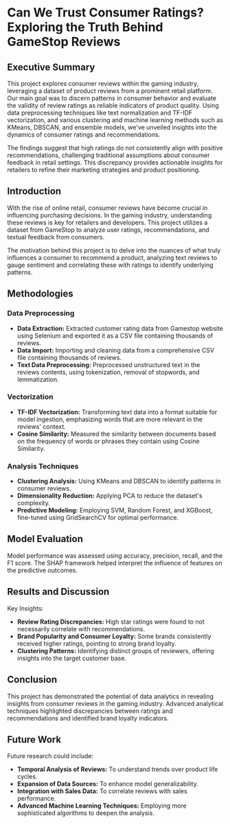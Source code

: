 # Can We Trust Consumer Ratings? Exploring the Truth Behind GameStop Reviews

## Executive Summary

This project explores consumer reviews within the gaming industry, leveraging a dataset of product reviews from a prominent retail platform. Our main goal was to discern patterns in consumer behavior and evaluate the validity of review ratings as reliable indicators of product quality. Using data preprocessing techniques like text normalization and TF-IDF vectorization, and various clustering and machine learning methods such as KMeans, DBSCAN, and ensemble models, we've unveiled insights into the dynamics of consumer ratings and recommendations.

The findings suggest that high ratings do not consistently align with positive recommendations, challenging traditional assumptions about consumer feedback in retail settings. This discrepancy provides actionable insights for retailers to refine their marketing strategies and product positioning.

## Introduction

With the rise of online retail, consumer reviews have become crucial in influencing purchasing decisions. In the gaming industry, understanding these reviews is key for retailers and developers. This project utilizes a dataset from GameStop to analyze user ratings, recommendations, and textual feedback from consumers.

The motivation behind this project is to delve into the nuances of what truly influences a consumer to recommend a product, analyzing text reviews to gauge sentiment and correlating these with ratings to identify underlying patterns.

## Methodologies

### Data Preprocessing
- **Data Extraction:** Extracted customer rating data from Gamestop website using Selenium and exported it as a CSV file containing thousands of reviews.
- **Data Import:** Importing and cleaning data from a comprehensive CSV file containing thousands of reviews.
- **Text Data Preprocessing:** Preprocessed unstructured text in the reviews contents, using tokenization, removal of stopwords, and lemmatization.

### Vectorization
- **TF-IDF Vectorization:** Transforming text data into a format suitable for model ingestion, emphasizing words that are more relevant in the reviews' context.
- **Cosine Similarity:** Measured the similarity between documents based on the frequency of words or phrases they contain using Cosine Similarity.

### Analysis Techniques
- **Clustering Analysis:** Using KMeans and DBSCAN to identify patterns in consumer reviews.
- **Dimensionality Reduction:** Applying PCA to reduce the dataset's complexity.
- **Predictive Modeling:** Employing SVM, Random Forest, and XGBoost, fine-tuned using GridSearchCV for optimal performance.

## Model Evaluation

Model performance was assessed using accuracy, precision, recall, and the F1 score. The SHAP framework helped interpret the influence of features on the predictive outcomes.

## Results and Discussion

Key Insights:
- **Review Rating Discrepancies:** High star ratings were found to not necessarily correlate with recommendations.
- **Brand Popularity and Consumer Loyalty:** Some brands consistently received higher ratings, pointing to strong brand loyalty.
- **Clustering Patterns:** Identifying distinct groups of reviewers, offering insights into the target customer base.

## Conclusion

This project has demonstrated the potential of data analytics in revealing insights from consumer reviews in the gaming industry. Advanced analytical techniques highlighted discrepancies between ratings and recommendations and identified brand loyalty indicators.

## Future Work

Future research could include:
- **Temporal Analysis of Reviews:** To understand trends over product life cycles.
- **Expansion of Data Sources:** To enhance model generalizability.
- **Integration with Sales Data:** To correlate reviews with sales performance.
- **Advanced Machine Learning Techniques:** Employing more sophisticated algorithms to deepen the analysis.


